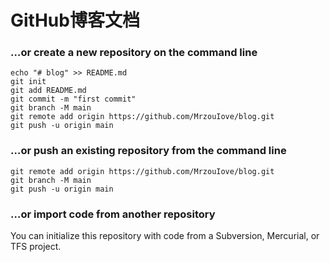 # GitHub博客文档

### …or create a new repository on the command line

```
echo "# blog" >> README.md
git init
git add README.md
git commit -m "first commit"
git branch -M main
git remote add origin https://github.com/MrzouIove/blog.git
git push -u origin main
```

### …or push an existing repository from the command line

```
git remote add origin https://github.com/MrzouIove/blog.git
git branch -M main
git push -u origin main
```

### …or import code from another repository

You can initialize this repository with code from a Subversion, Mercurial, or TFS project.